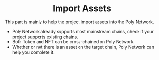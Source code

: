 <h1 align="center">Import Assets</h1>
This part is mainly to help the project import assets into the Poly Network.

- Poly Network already supports most mainstream chains, check if your project supports existing [chains](../../Core_Smart_Contract/Contract/MainNet.md#contract-index-chain-chain-id).
- Both Token and NFT can be cross-chained on Poly Network.
- Whether or not there is an asset on the target chain, Poly Network can help you complete it.


